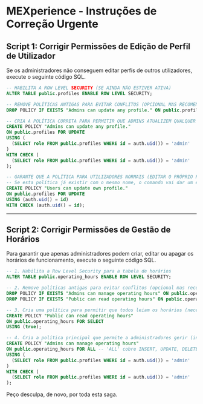 # MEXperience - Instruções de Correção Urgente

## Script 1: Corrigir Permissões de Edição de Perfil de Utilizador

Se os administradores não conseguem editar perfis de outros utilizadores, execute o seguinte código SQL.

```sql
-- HABILITA A ROW LEVEL SECURITY (SE AINDA NÃO ESTIVER ATIVA)
ALTER TABLE public.profiles ENABLE ROW LEVEL SECURITY;

-- REMOVE POLÍTICAS ANTIGAS PARA EVITAR CONFLITOS (OPCIONAL MAS RECOMENDADO)
DROP POLICY IF EXISTS "Admins can update any profile." ON public.profiles;

-- CRIA A POLÍTICA CORRETA PARA PERMITIR QUE ADMINS ATUALIZEM QUALQUER PERFIL
CREATE POLICY "Admins can update any profile."
ON public.profiles FOR UPDATE
USING (
  (SELECT role FROM public.profiles WHERE id = auth.uid()) = 'admin'
)
WITH CHECK (
  (SELECT role FROM public.profiles WHERE id = auth.uid()) = 'admin'
);

-- GARANTE QUE A POLÍTICA PARA UTILIZADORES NORMAIS (EDITAR O PRÓPRIO PERFIL) TAMBÉM EXISTE
-- Se esta política já existir com o mesmo nome, o comando vai dar um erro, que pode ser ignorado.
CREATE POLICY "Users can update own profile."
ON public.profiles FOR UPDATE
USING (auth.uid() = id)
WITH CHECK (auth.uid() = id);

```

---

## Script 2: Corrigir Permissões de Gestão de Horários

Para garantir que apenas administradores podem criar, editar ou apagar os horários de funcionamento, execute o seguinte código SQL.

```sql
-- 1. Habilita a Row Level Security para a tabela de horários
ALTER TABLE public.operating_hours ENABLE ROW LEVEL SECURITY;

-- 2. Remove políticas antigas para evitar conflitos (opcional mas recomendado)
DROP POLICY IF EXISTS "Admins can manage operating hours" ON public.operating_hours;
DROP POLICY IF EXISTS "Public can read operating hours" ON public.operating_hours;

-- 3. Cria uma política para permitir que todos leiam os horários (necessário para os formulários de agendamento)
CREATE POLICY "Public can read operating hours"
ON public.operating_hours FOR SELECT
USING (true);

-- 4. Cria a política principal que permite a administradores gerir (inserir, atualizar, apagar) os horários
CREATE POLICY "Admins can manage operating hours"
ON public.operating_hours FOR ALL -- 'ALL' cobre INSERT, UPDATE, DELETE
USING (
  (SELECT role FROM public.profiles WHERE id = auth.uid()) = 'admin'
)
WITH CHECK (
  (SELECT role FROM public.profiles WHERE id = auth.uid()) = 'admin'
);

```

Peço desculpa, de novo, por toda esta saga.

